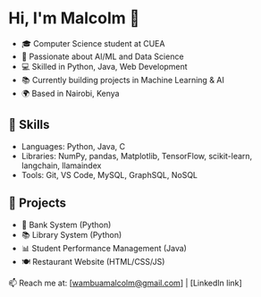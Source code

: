 # Hi, I'm Malcolm 👋

- 🎓 Computer Science student at CUEA
- 🤖 Passionate about AI/ML and Data Science
- 💻 Skilled in Python, Java, Web Development
- 📚 Currently building projects in Machine Learning & AI
- 🌍 Based in Nairobi, Kenya

## 🔧 Skills
- Languages: Python, Java, C
- Libraries: NumPy, pandas, Matplotlib, TensorFlow, scikit-learn, langchain, llamaindex
- Tools: Git, VS Code, MySQL, GraphSQL, NoSQL

## 📂 Projects
- 🏦 Bank System (Python)
- 📚 Library System (Python)
- 📊 Student Performance Management (Java)
- 🍽 Restaurant Website (HTML/CSS/JS)

📫 Reach me at: [wambuamalcolm@gmail.com] | [LinkedIn link]
